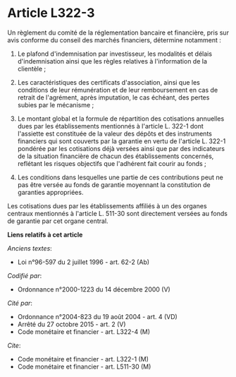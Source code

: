 # Article L322-3

Un règlement du comité de la réglementation bancaire et financière, pris sur avis conforme du conseil des marchés financiers,
détermine notamment :

1. Le plafond d'indemnisation par investisseur, les modalités et délais d'indemnisation ainsi que les règles relatives à
l'information de la clientèle ;

2. Les caractéristiques des certificats d'association, ainsi que les conditions de leur rémunération et de leur remboursement
en cas de retrait de l'agrément, après imputation, le cas échéant, des pertes subies par le mécanisme ;

3. Le montant global et la formule de répartition des cotisations annuelles dues par les établissements mentionnés à
l'article L. 322-1 dont l'assiette est constituée de la valeur des dépôts et des instruments financiers qui sont couverts par
la garantie en vertu de l'article L. 322-1 pondérée par les cotisations déjà versées ainsi que par des indicateurs de la
situation financière de chacun des établissements concernés, reflétant les risques objectifs que l'adhérent fait courir au
fonds ;

4. Les conditions dans lesquelles une partie de ces contributions peut ne pas être versée au fonds de garantie moyennant la
constitution de garanties appropriées.

Les cotisations dues par les établissements affiliés à un des organes centraux mentionnés à l'article L. 511-30 sont
directement versées au fonds de garantie par cet organe central.

**Liens relatifs à cet article**

_Anciens textes_:

  - Loi n°96-597 du 2 juillet 1996 - art. 62-2 (Ab)

_Codifié par_:

  - Ordonnance n°2000-1223 du 14 décembre 2000 (V)

_Cité par_:

  - Ordonnance n°2004-823 du 19 août 2004 - art. 4 (VD)
  - Arrêté du 27 octobre 2015 - art. 2 (V)
  - Code monétaire et financier - art. L322-4 (M)

_Cite_:

  - Code monétaire et financier - art. L322-1 (M)
  - Code monétaire et financier - art. L511-30 (M)
